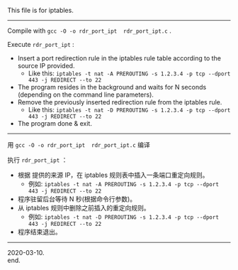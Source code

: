 This file is for iptables.

--------
Compile with `gcc -O -o rdr_port_ipt  rdr_port_ipt.c` .

Execute `rdr_port_ipt` :
* Insert a port redirection rule in the iptables rule table according to the source IP provided.
  * Like this: `iptables -t nat -A PREROUTING -s 1.2.3.4 -p tcp --dport 443 -j REDIRECT --to 22`
* The program resides in the background and waits for N seconds (depending on the command line parameters).
* Remove the previously inserted redirection rule from the iptables rule.
  * Like this: `iptables -t nat -D PREROUTING -s 1.2.3.4 -p tcp --dport 443 -j REDIRECT --to 22`
* The program done & exit.

-------
用 `gcc -O -o rdr_port_ipt  rdr_port_ipt.c` 编译

执行 `rdr_port_ipt` ：
* 根据 提供的来源 IP，在 iptables 规则表中插入一条端口重定向规则。
  * 例如: `iptables -t nat -A PREROUTING -s 1.2.3.4 -p tcp --dport 443 -j REDIRECT --to 22`
* 程序驻留后台等待 N 秒(根据命令行参数)。
* 从 iptables 规则中删除之前插入的重定向规则。
  * 例如: `iptables -t nat -D PREROUTING -s 1.2.3.4 -p tcp --dport 443 -j REDIRECT --to 22`
* 程序结束退出。

-------
2020-03-10.   
end.
